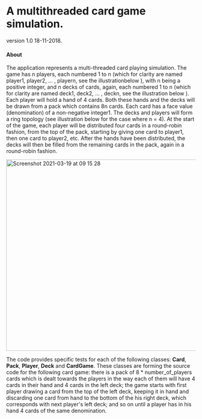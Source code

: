 # A multithreaded card game simulation.

version 1.0 18-11-2018.

#### About

The application represents a multi-threaded card playing simulation. The game has n players, each numbered 1 to n (which for clarity are named player1, player2, ... , playern, see the illustrationbelow ), with n being a positive integer, and n decks of cards, again, each numbered 1 to n (which for clarity are named deck1, deck2, ... , deckn, see the illustration below ). Each player will hold a hand of 4 cards. Both these hands and the decks will be drawn from a pack which contains 8n cards. Each card has a face value (denomination) of a non-negative integer1.
The decks and players will form a ring topology (see illustration below for the case where n = 4). At the start of the game, each player will be distributed four cards in a round-robin fashion, from the top of the pack, starting by giving one card to player1, then one card to player2, etc. After the hands have been distributed, the decks will then be filled from the remaining cards in the pack, again in a round-robin fashion.

<img width="508" alt="Screenshot 2021-03-19 at 09 15 28" src="https://user-images.githubusercontent.com/43847681/111775379-9758e200-88a8-11eb-9ca1-f6d1dea1b3e4.png">


The code provides specific tests for each of the following classes: **Card**, **Pack**, **Player**, **Deck** and **CardGame**. These classes are forming the source code for the following card game: there is a pack of 8 * number_of_players cards which is dealt towards the players in the way each of them will have 4 cards in their hand and 4 cards in the left deck; the game starts with first player drawing a card from the top of the left deck, keeping it in hand and discarding one card from hand to the bottom of the his right deck, which corresponds with next player's left deck; and so on until a player has in his hand 4 cards of the same denomination.


